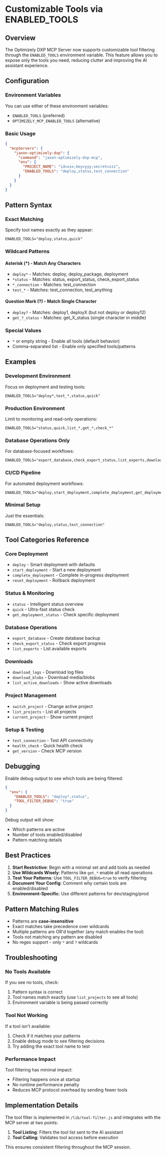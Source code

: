 # Customizable Tools via ENABLED_TOOLS

## Overview

The Optimizely DXP MCP Server now supports customizable tool filtering through the `ENABLED_TOOLS` environment variable. This feature allows you to expose only the tools you need, reducing clutter and improving the AI assistant experience.

## Configuration

### Environment Variables

You can use either of these environment variables:
- `ENABLED_TOOLS` (preferred)
- `OPTIMIZELY_MCP_ENABLED_TOOLS` (alternative)

### Basic Usage

```json
{
  "mcpServers": {
    "jaxon-optimizely-dxp": {
      "command": "jaxon-optimizely-dxp-mcp",
      "env": {
        "PROJECT_NAME": "id=xxx;key=yyy;secret=zzz",
        "ENABLED_TOOLS": "deploy,status,test_connection"
      }
    }
  }
}
```

## Pattern Syntax

### Exact Matching
Specify tool names exactly as they appear:
```
ENABLED_TOOLS="deploy,status,quick"
```

### Wildcard Patterns

#### Asterisk (*) - Match Any Characters
- `deploy*` - Matches: deploy, deploy_package, deployment
- `*status` - Matches: status, export_status, check_export_status
- `*_connection` - Matches: test_connection
- `test_*` - Matches: test_connection, test_anything

#### Question Mark (?) - Match Single Character
- `deploy?` - Matches: deploy1, deployX (but not deploy or deploy12)
- `get_?_status` - Matches: get_X_status (single character in middle)

### Special Values
- `*` or empty string - Enable all tools (default behavior)
- Comma-separated list - Enable only specified tools/patterns

## Examples

### Development Environment
Focus on deployment and testing tools:
```
ENABLED_TOOLS="deploy*,test_*,status,quick"
```

### Production Environment
Limit to monitoring and read-only operations:
```
ENABLED_TOOLS="status,quick,list_*,get_*,check_*"
```

### Database Operations Only
For database-focused workflows:
```
ENABLED_TOOLS="export_database,check_export_status,list_exports,download*"
```

### CI/CD Pipeline
For automated deployment workflows:
```
ENABLED_TOOLS="deploy,start_deployment,complete_deployment,get_deployment_status"
```

### Minimal Setup
Just the essentials:
```
ENABLED_TOOLS="deploy,status,test_connection"
```

## Tool Categories Reference

### Core Deployment
- `deploy` - Smart deployment with defaults
- `start_deployment` - Start a new deployment
- `complete_deployment` - Complete in-progress deployment
- `reset_deployment` - Rollback deployment

### Status & Monitoring
- `status` - Intelligent status overview
- `quick` - Ultra-fast status check
- `get_deployment_status` - Check specific deployment

### Database Operations
- `export_database` - Create database backup
- `check_export_status` - Check export progress
- `list_exports` - List available exports

### Downloads
- `download_logs` - Download log files
- `download_blobs` - Download media/blobs
- `list_active_downloads` - Show active downloads

### Project Management
- `switch_project` - Change active project
- `list_projects` - List all projects
- `current_project` - Show current project

### Setup & Testing
- `test_connection` - Test API connectivity
- `health_check` - Quick health check
- `get_version` - Check MCP version

## Debugging

Enable debug output to see which tools are being filtered:
```json
{
  "env": {
    "ENABLED_TOOLS": "deploy*,status",
    "TOOL_FILTER_DEBUG": "true"
  }
}
```

Debug output will show:
- Which patterns are active
- Number of tools enabled/disabled
- Pattern matching details

## Best Practices

1. **Start Restrictive**: Begin with a minimal set and add tools as needed
2. **Use Wildcards Wisely**: Patterns like `get_*` enable all read operations
3. **Test Your Patterns**: Use `TOOL_FILTER_DEBUG=true` to verify filtering
4. **Document Your Config**: Comment why certain tools are enabled/disabled
5. **Environment-Specific**: Use different patterns for dev/staging/prod

## Pattern Matching Rules

- Patterns are **case-insensitive**
- Exact matches take precedence over wildcards
- Multiple patterns are OR'd together (any match enables the tool)
- Tools not matching any pattern are disabled
- No regex support - only `*` and `?` wildcards

## Troubleshooting

### No Tools Available
If you see no tools, check:
1. Pattern syntax is correct
2. Tool names match exactly (use `list_projects` to see all tools)
3. Environment variable is being passed correctly

### Tool Not Working
If a tool isn't available:
1. Check if it matches your patterns
2. Enable debug mode to see filtering decisions
3. Try adding the exact tool name to test

### Performance Impact
Tool filtering has minimal impact:
- Filtering happens once at startup
- No runtime performance penalty
- Reduces MCP protocol overhead by sending fewer tools

## Implementation Details

The tool filter is implemented in `/lib/tool-filter.js` and integrates with the MCP server at two points:

1. **Tool Listing**: Filters the tool list sent to the AI assistant
2. **Tool Calling**: Validates tool access before execution

This ensures consistent filtering throughout the MCP session.